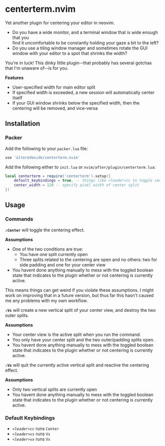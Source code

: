 # centerterm.nvim

Yet another plugin for centering your editor in neovim.

- Do you have a wide monitor, and a terminal window that is wide enough that you  
find it uncomfortable to be constantly holding your gaze a bit to the left?
- Do you use a tiling window manager and sometimes rotate the GUI window with
your editor to a spot that shrinks the width?

You're in luck! This dinky little plugin--that probably has several gotchas that
I'm unaware of--is for you.

**Features**
- User-specified width for main editor split
- If specified width is exceeded, a new session will automatically center itself
- If your GUI window shrinks below the specified width, then the centering will
  be removed, and vice-versa

## Installation
### Packer
Add the following to your `packer.lua` file:
```lua
use 'alteredoxide/centerterm.nvim'
```
Add the following either to `init.lua` or `nvim/after/plugin/centerterm.lua`:
```lua
local centerterm = require('centerterm').setup({
    default_keybindings = true, -- things like <leader>cc to toggle center
    center_width = 120 -- specify pixel width of center split
})
```

## Usage
### Commands
**`:Center`** will toggle the centering effect.</br>

**Assumptions**
- One of the two conditions are true:
    + You have one split currently open
    + Three splits related to the centering are open and no others:
      two for side padding and one for your center view
- You havent done anything manually to mess with the toggled boolean state that
  indicates to the plugin whether or not centering is currently active.

This means things can get weird if you violate these assumptions.
I might work on improving that in a future version, but thus far this hasn't
caused me any problems with my own workflow.

**`:Vs`** will create a new vertical split of your center view, and destroy the
two outer splits.</br>

**Assumptions**
- Your center view is the active split when you run the command.
- You only have your center split and the two outer/padding splits open.
- You havent done anything manually to mess with the toggled boolean state that
  indicates to the plugin whether or not centering is currently active.


**`:Vx`** will quit the currently active vertical split and reactive the
centering effect.</br>

**Assumptions**
- Only two vertical splits are currently open
- You havent done anything manually to mess with the toggled boolean state that
  indicates to the plugin whether or not centering is currently active.

### Default Keybindings
- _`<leader>cc`_ runs `Center`
- _`<leader>vs`_ runs `Vs`
- _`<leader>vx`_ runs `Vx`
